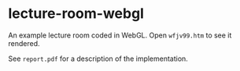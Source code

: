 # lecture-room-webgl
An example lecture room coded in WebGL. Open `wfjv99.htm` to see it rendered.

See `report.pdf` for a description of the implementation.
